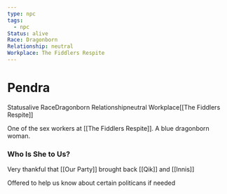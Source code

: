 ```yaml
---
type: npc
tags:
  - npc
Status: alive
Race: Dragonborn
Relationship: neutral
Workplace: The Fiddlers Respite
---
```


# Pendra
<span class="dataview inline-field"><span class="inline-field-key">Status</span><span class="inline-field-value">alive</span></span>
<span class="dataview inline-field"><span class="inline-field-key">Race</span><span class="inline-field-value">Dragonborn</span></span>
<span class="dataview inline-field"><span class="inline-field-key">Relationship</span><span class="inline-field-value">neutral</span></span>
<span class="dataview inline-field"><span class="inline-field-key">Workplace</span><span class="inline-field-value">[[The Fiddlers Respite]]</span></span>

One of the sex workers at [[The Fiddlers Respite]]. A blue dragonborn woman. 

### Who Is She to Us?
Very thankful that [[Our Party]] brought back [[Qik]] and [[Innis]]

Offered to help us know about certain politicans if needed 

